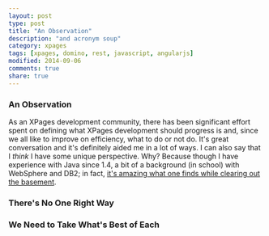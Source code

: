 ```yaml
---
layout: post
type: post
title: "An Observation"
description: "and acronym soup"
category: xpages
tags: [xpages, domino, rest, javascript, angularjs]
modified: 2014-09-06
comments: true
share: true
---
```


### An Observation
As an XPages development community, there has been significant effort spent on defining what XPages development should progress is and, since we all like to improve on efficiency, what to do or not do. It's great conversation and it's definitely aided me in a lot of ways. I can also say that I _think_ I have some unique perspective. Why? Because though I have experience with Java since 1.4, a bit of a background (in school) with WebSphere and DB2; in fact, <a href="//instagram.com/p/eLZY9yDNFQ/">it's amazing what one finds while clearing out the basement</a>.

### There's No One Right Way


### We Need to Take What's Best of Each